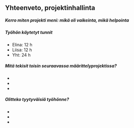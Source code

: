 ## Yhteenveto, projektinhallinta

##### Kerro miten projekti meni: mikä oli vaikeinta, mikä helpointa
 



##### Työhön käytetyt tunnit
  - Elina: 12 h
  - Liisa: 12 h
  - Yht:  24 h
 
##### Mitä tekisit toisin seuraavassa määrittelyprojektissa?
- 
- 
- 


##### Olitteko tyytyväisiä työhönne?
- 
- 
- 
